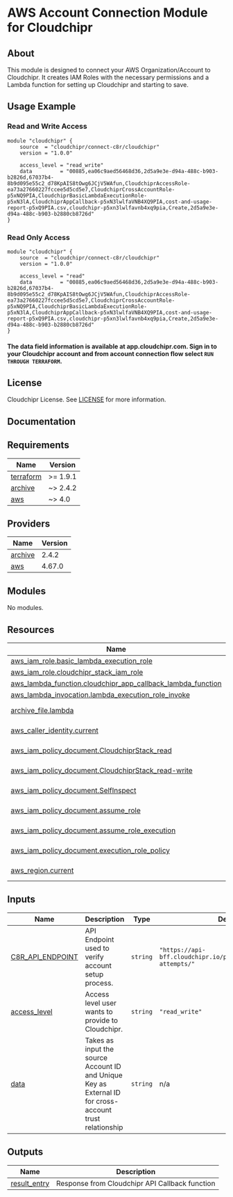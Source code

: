 # AWS Account Connection Module for Cloudchipr

## About

This module is designed to connect your AWS Organization/Account to Cloudchipr. It creates IAM Roles with the necessary permissions and a Lambda function for setting up Cloudchipr and starting to save.

## Usage Example

### Read and Write Access
```hcl
module "cloudchipr" {
    source  = "cloudchipr/connect-c8r/cloudchipr"
    version = "1.0.0"

    access_level = "read_write"
    data         = "00885,ea06c9aed56468d36,2d5a9e3e-d94a-488c-b903-b2826d,67037b4-8b9d095e55c2_d78KpAIS8tOwg6JCjV5WAfun,CloudchiprAccessRole-ea73a27660227fccee5d5cd5e7,CloudchiprCrossAccountRole-p5xNQ9PIA,CloudchiprBasicLambdaExecutionRole-p5xN3lA,CloudchiprAppCallback-p5xN3lwlfaVNB4XQ9PIA,cost-and-usage-report-p5xQ9PIA.csv,cloudchipr-p5xn3lwlfavnb4xq9pia,Create,2d5a9e3e-d94a-488c-b903-b2880cb8726d"
}
```

### Read Only Access
```hcl
module "cloudchipr" {
    source  = "cloudchipr/connect-c8r/cloudchipr"
    version = "1.0.0"

    access_level = "read"
    data         = "00885,ea06c9aed56468d36,2d5a9e3e-d94a-488c-b903-b2826d,67037b4-8b9d095e55c2_d78KpAIS8tOwg6JCjV5WAfun,CloudchiprAccessRole-ea73a27660227fccee5d5cd5e7,CloudchiprCrossAccountRole-p5xNQ9PIA,CloudchiprBasicLambdaExecutionRole-p5xN3lA,CloudchiprAppCallback-p5xN3lwlfaVNB4XQ9PIA,cost-and-usage-report-p5xQ9PIA.csv,cloudchipr-p5xn3lwlfavnb4xq9pia,Create,2d5a9e3e-d94a-488c-b903-b2880cb8726d"
}
```

#### The data field information is available at app.cloudchipr.com. Sign in to your Cloudchipr account and from account connection flow select `RUN THROUGH TERRAFORM`.

## License
Cloudchipr License. See [LICENSE](./LICENSE) for more information.

## Documentation

<!-- BEGIN_TF_DOCS -->
## Requirements

| Name | Version |
|------|---------|
| <a name="requirement_terraform"></a> [terraform](#requirement\_terraform) | >= 1.9.1 |
| <a name="requirement_archive"></a> [archive](#requirement\_archive) | ~> 2.4.2 |
| <a name="requirement_aws"></a> [aws](#requirement\_aws) | ~> 4.0 |

## Providers

| Name | Version |
|------|---------|
| <a name="provider_archive"></a> [archive](#provider\_archive) | 2.4.2 |
| <a name="provider_aws"></a> [aws](#provider\_aws) | 4.67.0 |

## Modules

No modules.

## Resources

| Name | Type |
|------|------|
| [aws_iam_role.basic_lambda_execution_role](https://registry.terraform.io/providers/hashicorp/aws/latest/docs/resources/iam_role) | resource |
| [aws_iam_role.cloudchipr_stack_iam_role](https://registry.terraform.io/providers/hashicorp/aws/latest/docs/resources/iam_role) | resource |
| [aws_lambda_function.cloudchipr_app_callback_lambda_function](https://registry.terraform.io/providers/hashicorp/aws/latest/docs/resources/lambda_function) | resource |
| [aws_lambda_invocation.lambda_execution_role_invoke](https://registry.terraform.io/providers/hashicorp/aws/latest/docs/resources/lambda_invocation) | resource |
| [archive_file.lambda](https://registry.terraform.io/providers/hashicorp/archive/latest/docs/data-sources/file) | data source |
| [aws_caller_identity.current](https://registry.terraform.io/providers/hashicorp/aws/latest/docs/data-sources/caller_identity) | data source |
| [aws_iam_policy_document.CloudchiprStack_read](https://registry.terraform.io/providers/hashicorp/aws/latest/docs/data-sources/iam_policy_document) | data source |
| [aws_iam_policy_document.CloudchiprStack_read-write](https://registry.terraform.io/providers/hashicorp/aws/latest/docs/data-sources/iam_policy_document) | data source |
| [aws_iam_policy_document.SelfInspect](https://registry.terraform.io/providers/hashicorp/aws/latest/docs/data-sources/iam_policy_document) | data source |
| [aws_iam_policy_document.assume_role](https://registry.terraform.io/providers/hashicorp/aws/latest/docs/data-sources/iam_policy_document) | data source |
| [aws_iam_policy_document.assume_role_execution](https://registry.terraform.io/providers/hashicorp/aws/latest/docs/data-sources/iam_policy_document) | data source |
| [aws_iam_policy_document.execution_role_policy](https://registry.terraform.io/providers/hashicorp/aws/latest/docs/data-sources/iam_policy_document) | data source |
| [aws_region.current](https://registry.terraform.io/providers/hashicorp/aws/latest/docs/data-sources/region) | data source |

## Inputs

| Name | Description | Type | Default | Required |
|------|-------------|------|---------|:--------:|
| <a name="input_C8R_API_ENDPOINT"></a> [C8R\_API\_ENDPOINT](#input\_C8R\_API\_ENDPOINT) | API Endpoint used to verify account setup process. | `string` | `"https://api-bff.cloudchipr.io/providers/aws/account-attempts/"` | no |
| <a name="input_access_level"></a> [access\_level](#input\_access\_level) | Access level user wants to provide to Cloudchipr. | `string` | `"read_write"` | no |
| <a name="input_data"></a> [data](#input\_data) | Takes as input the source Account ID and Unique Key as External ID for cross-account trust relationship | `string` | n/a | yes |

## Outputs

| Name | Description |
|------|-------------|
| <a name="output_result_entry"></a> [result\_entry](#output\_result\_entry) | Response from Cloudchipr API Callback function |
<!-- END_TF_DOCS -->
<!-- END_TF_DOCS -->